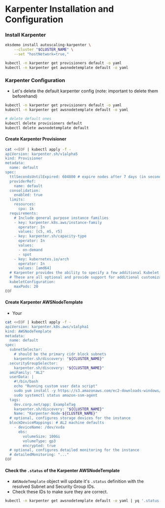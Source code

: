 # Karpenter Installation and Configuration



### Install Karpenter
```bash
eksdemo install autoscaling-karpenter \
    --cluster "$CLUSTER_NAME" \
    --set "hostNetwork=true,"

kubectl -n karpenter get provisioners default -o yaml 
kubectl -n karpenter get awsnodetemplate default -o yaml 
```


### Karpenter Configuration

- Let's delete the default karpenter config (note: important to delete them beforehand)

```bash
kubectl -n karpenter get provisioners default -o yaml 
kubectl -n karpenter get awsnodetemplate default -o yaml 

# delete default ones
kubectl delete provisioners default
kubectl delete awsnodetemplate default

```
#### Create Karpenter Provisioner

```bash
cat <<EOF | kubectl apply -f -
apiVersion: karpenter.sh/v1alpha5
kind: Provisioner
metadata:
  name: default
spec:
  ttlSecondsUntilExpired: 604800 # expire nodes after 7 days (in seconds) = 7 * 60 * 60 * 24
  providerRef:
    name: default
  consolidation:
    enabled: true
  limits:
    resources:
      cpu: 1k
  requirements:
    # Include general purpose instance families
    - key: karpenter.k8s.aws/instance-family
      operator: In
      values: [c5, m5, r5]
    - key: karpenter.sh/capacity-type
      operator: In
      values:
      - on-demand
      - spot
    - key: kubernetes.io/arch
      operator: In
      values: [amd64]
  # Karpenter provides the ability to specify a few additional Kubelet args.
  # These are all optional and provide support for additional customization and use cases.
  kubeletConfiguration:
    maxPods: 20
EOF

```

#### Create Karpenter AWSNodeTemplate

- Your 

```bash
cat <<EOF | kubectl apply -f -
apiVersion: karpenter.k8s.aws/v1alpha1
kind: AWSNodeTemplate
metadata:
  name: default
spec:
  subnetSelector:
    # should be the primary cidr block subnets
    karpenter.sh/discovery: "${CLUSTER_NAME}"       
  securityGroupSelector: 
    karpenter.sh/discovery: "${CLUSTER_NAME}"
  amiFamily: "AL2"               
  userData: |
    #!/bin/bash
    echo "Running custom user data script"
    sudo yum install -y https://s3.amazonaws.com/ec2-downloads-windows/SSMAgent/latest/linux_amd64/amazon-ssm-agent.rpm            
    sudo systemctl status amazon-ssm-agent  
  tags: 
    dev.corp.net/app: ExampleTag
    karpenter.sh/discovery: "${CLUSTER_NAME}"
    Name: "Karpenter-Node-${CLUSTER_NAME}"
  # optional, configures storage devices for the instance
  blockDeviceMappings: # AL2 machine defaults
    - deviceName: /dev/xvda
      ebs:
        volumeSize: 100Gi
        volumeType: gp3
        encrypted: true
  # optional, configures detailed monitoring for the instance
  # detailedMonitoring: "..."      
EOF
```


#### Check the `.status` of the Karpenter AWSNodeTemplate

- `AWSNodeTemplate` object will update it's `.status` definition with the resolved Subnet and Security Group IDs.
- Check these IDs to make sure they are correct.

```bash
kubectl -n karpenter get awsnodetemplate default -o yaml | yq '.status'
```